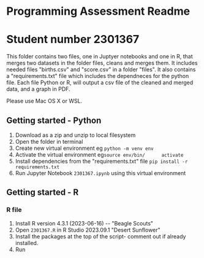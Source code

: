 # Programming Assessment Readme

# Student number 2301367

This folder contains two files, one in Juptyer notebooks and one in R, that merges two datasets in the folder files, cleans and merges them.
It includes needed files "births.csv" and "score.csv" in a folder "files".
It also contains a "requirements.txt" file which includes the dependneces for the python file.
Each file Python or R, will output a csv file of the cleaned and merged data, and a graph in PDF.

Please use Mac OS X or WSL.

## Getting started - Python

1. Download as a zip and unzip to local filesystem
2. Open the folder in terminal
3. Create new virtual environment eg `python -m venv env`
4. Activate the virtual environment eg`source env/bin/      activate`
5. Install dependencies from the "requirements.txt" file `pip install -r requirements.txt`
6. Run Jupyter Notebook `2301367.ipynb` using this virtual environment

## Getting started - R

### R file

1. Install R version 4.3.1 (2023-06-16) -- "Beagle Scouts"
2. Open `2301367.R` in R Studio 2023.09.1 "Desert Sunflower"
3. Install the packages at the top of the script- comment out if already installed.
4. Run

